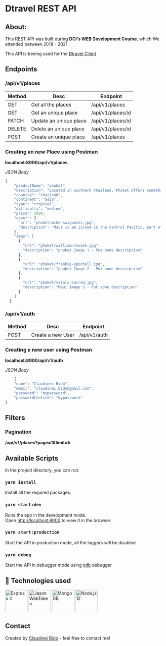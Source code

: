 # Dtravel REST API

## About:

This REST API was built during **DCI's WEB Development Course**, which We attended between 2019 - 2021.

This API is beeing used for the [Dtravel Client](https://github.com/bidodev/react-dtravel-client)

## Endpoints

### /api/v1/places

| Method | Desc                   | Endpoint          |
| ------ | ---------------------- | ----------------- |
| GET    | Get all the places     | /api/v1/places    |
| GET    | Get an unique place    | /api/v1/places/id |
| PATCH  | Update an unique place | /api/v1/places/id |
| DELETE | Delete an unique place | /api/v1/places/id |
| POST   | Create an unique place | /api/v1/places    |

### Creating an new Place using Postman

**localhost:8000/api/v1/places**

_JSON Body_

```javascript
{
    "productName": "phuket",
    "description": "Located in southern Thailand, Phuket offers something for everyone, especially budget-minded travelers. Everything from accommodations to spa treatments to boat tours come with a low price tag. For stunning scenery, check out the limestone cliffs of Phang Nga Bay and lounge on Phuket's gorgeous white sand beaches. Other must-sees include Wat Chalong Temple and the Big Buddha. Once the sun sets, take part in the island's lively nightlife scene.",
    "country": "thailand",
    "continent": "asia",
    "type": "tropical",
    "difficulty": "medium",
    "price": 3000,
    "cover": {
      "url": "phuket/mike-swigunski.jpg",
      "description": "Maui is an island in the Central Pacific, part of the Hawaiian archipelago."
    },
    "imgs": [
      {
        "url": "phuket/william-rouseh.jpg",
        "description": "phuket Image 1 - Put some description"
      },
      {
        "url": "phuket/frankie-spontell.jpg",
        "description": "phuket Image 2 - Put some description"
      },
      {
        "url": "phuket/vitaly-sacred.jpg",
        "description": "Maui Image 3 - Put some description"
      }
    ]
  }
```

### /api/v1/auth

| Method | Desc              | Endpoint     |
| ------ | ----------------- | ------------ |
| POST   | Create a new User | /api/v1/auth |

### Creating a new user using Postman

**localhost:8000/api/v1/auth**

_JSON Body_

```javascript
    {
    "name": "Claudinei Bido",
    "email": "claudinei.bido@gmail.com",
    "password": "mypassword",
    "passwordConfirm": "mypassword"
}
```

## Filters
### Pagination

**/api/v1/places?page=1&limit=5**

## Available Scripts

In the project directory, you can run:

### `yarn install`

Install all the required packages.

### `yarn start:dev`

Runs the app in the development mode.<br />
Open [http://localhost:8000](http://localhost:8000) to view it in the browser.

### `yarn start:production`

Start the API in production mode, all the loggers will be disabled<br />

### `yarn debug`

Start the API in debugger mode using [ndb](https://github.com/GoogleChromeLabs/ndb) debugger <br />

## 🚀 Technologies used

<img title="Express 4" src="https://uploads.toptal.io/blog/category/logo/25/express_js.png" width="72" /> <img title="JasonWebToken" src="https://werkraum.net/fileadmin/news_import/jwt_pic_logo.svg.png" width="72" /> <img title="MongoDB" src="https://www.clouda.ca/wp-content/uploads/2013/03/mongodb-logo.png" width="72" /> <img title="Node.js 12" src="https://ih1.redbubble.net/image.109336634.1604/flat,550x550,075,f.u1.jpg" width="72" />

## Contact

Created by [Claudinei Bido](https://www.linkedin.com/in/bidoc/) - feel free to contact me!

